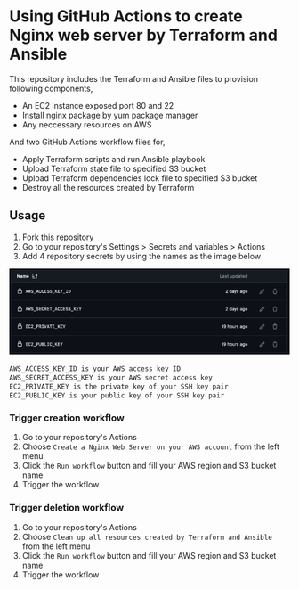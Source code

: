 # Using GitHub Actions to create Nginx web server by Terraform and Ansible
This repository includes the Terraform and Ansible files to provision following components,
- An EC2 instance exposed port 80 and 22
- Install nginx package by yum package manager
- Any neccessary resources on AWS

And two GitHub Actions workflow files for,
- Apply Terraform scripts and run Ansible playbook
- Upload Terraform state file to specified S3 bucket
- Upload Terraform dependencies lock file to specified S3 bucket
- Destroy all the resources created by Terraform

## Usage
1. Fork this repository
2. Go to your repository's Settings > Secrets and variables > Actions
3. Add 4 repository secrets by using the names as the image below

![Alt text](<repo_secret.png>)
```
AWS_ACCESS_KEY_ID is your AWS access key ID
AWS_SECRET_ACCESS_KEY is your AWS secret access key
EC2_PRIVATE_KEY is the private key of your SSH key pair
EC2_PUBLIC_KEY is your public key of your SSH key pair
```
### Trigger creation workflow
1. Go to your repository's Actions
2. Choose `Create a Nginx Web Server on your AWS account` from the left menu
3. Click the `Run workflow` button and fill your AWS region and S3 bucket name
4. Trigger the workflow

### Trigger deletion workflow
1. Go to your repository's Actions
2. Choose `Clean up all resources created by Terraform and Ansible` from the left menu
3. Click the `Run workflow` button and fill your AWS region and S3 bucket name
4. Trigger the workflow